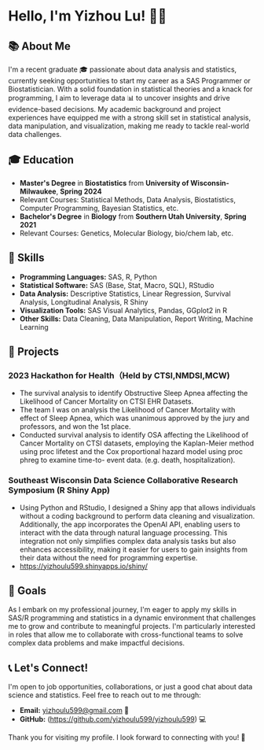 # Hello, I'm Yizhou Lu! 👋🌟

## 📚 About Me

I'm a recent graduate 🎓 passionate about data analysis and statistics, currently seeking opportunities to start my career as a SAS Programmer or Biostatistician. With a solid foundation in statistical theories and a knack for programming, I aim to leverage data 📊 to uncover insights and drive evidence-based decisions. My academic background and project experiences have equipped me with a strong skill set in statistical analysis, data manipulation, and visualization, making me ready to tackle real-world data challenges.

## 🎓 Education

- **Master's Degree** in **Biostatistics** from **University of Wisconsin-Milwaukee**, **Spring 2024**
- Relevant Courses: Statistical Methods, Data Analysis, Biostatistics, Computer Programming, Bayesian Statistics, etc.
- **Bachelor's Degree** in **Biology** from **Southern Utah University**, **Spring 2021**
- Relevant Courses: Genetics, Molecular Biology, bio/chem lab, etc.

## 💼 Skills

- **Programming Languages:** SAS, R, Python
- **Statistical Software:** SAS (Base, Stat, Macro, SQL), RStudio
- **Data Analysis:** Descriptive Statistics, Linear Regression, Survival Analysis, Longitudinal Analysis, R Shiny
- **Visualization Tools:** SAS Visual Analytics, Pandas, GGplot2 in R
- **Other Skills:** Data Cleaning, Data Manipulation, Report Writing, Machine Learning

## 🚀 Projects

### 2023 Hackathon for Health（Held by CTSI,NMDSI,MCW)
- The survival analysis to identify Obstructive Sleep Apnea affecting the Likelihood of Cancer Mortality on CTSI EHR Datasets.
- The team I was on analysis the Likelihood of Cancer Mortality with effect of Sleep Apnea, which was 
  unanimous approved by the jury and professors, and won the 1st place.
- Conducted survival analysis to identify OSA affecting the Likelihood of Cancer Mortality on CTSI datasets, employing the Kaplan-Meier method using proc lifetest and the Cox proportional hazard model using proc phreg to examine time-to- 
  event data. (e.g. death, hospitalization).


### Southeast Wisconsin Data Science Collaborative Research Symposium (R Shiny App)
- Using Python and RStudio, I designed a Shiny app that allows individuals without a coding background to perform data cleaning and visualization. Additionally, the app incorporates the OpenAI API, enabling users to interact with the 
  data through natural language processing. This integration not only simplifies complex data analysis tasks but also enhances accessibility, making it easier for users to gain insights from their data without the need for programming 
  expertise.
- https://yizhoulu599.shinyapps.io/shiny/  

## 🎯 Goals

As I embark on my professional journey, I'm eager to apply my skills in SAS/R programming and statistics in a dynamic environment that challenges me to grow and contribute to meaningful projects. I'm particularly interested in roles that allow me to collaborate with cross-functional teams to solve complex data problems and make impactful decisions.

## 📞 Let's Connect!

I'm open to job opportunities, collaborations, or just a good chat about data science and statistics. Feel free to reach out to me through:

- **Email:** yizhoulu599@gmail.com 📧
- **GitHub:** (https://github.com/yizhoulu599/yizhoulu599) 💻

Thank you for visiting my profile. I look forward to connecting with you! 🌟

